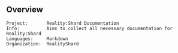 ## Overview
    Project:       Reality:Shard Documentation
    Info:          Aims to collect all necessary documentation for Reality:Shard
    Languages:     Markdown
    Organization:  RealityShard
